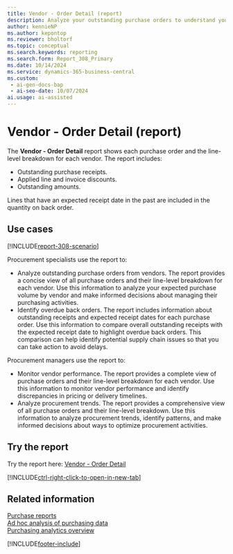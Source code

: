 ```yaml
---
title: Vendor - Order Detail (report)
description: Analyze your outstanding purchase orders to understand your expected purchase volume by vendor.
author: kennieNP
ms.author: kepontop
ms.reviewer: bholtorf
ms.topic: conceptual
ms.search.keywords: reporting
ms.search.form: Report_308_Primary
ms.date: 10/14/2024
ms.service: dynamics-365-business-central
ms.custom:
 - ai-gen-docs-bap
 - ai-seo-date: 10/07/2024
ai.usage: ai-assisted
---
```


# Vendor - Order Detail (report)

The **Vendor - Order Detail** report shows each purchase order and the line-level breakdown for each vendor. The report includes:

* Outstanding purchase receipts.
* Applied line and invoice discounts.
* Outstanding amounts.

Lines that have an expected receipt date in the past are included in the quantity on back order.

## Use cases

[!INCLUDE[report-308-scenario](../includes/report-308-scenario-include.md)]

<!-- 
Prompt
Below is a report in an ERP system. Provide 3-4 use cases for different personas working with procurement.
Format like this:    
  
As a <persona>, use the report to    
* use case 1  
* use case 2    

Do not capitalize the persona names. 

## Report description

### What the report does
Shows each purchase order and the line level breakdown for each vendor, including information on outstanding purchase receipts, applied line/invoice discounts and outstanding amount. Any lines that have an Expected Receipt Date in the past are included in quantity on back order.

### Use cases
Analyse your outstanding purchase orders to understand your expected purchase volume grouped by vendor.

Compare your overall outstanding receipts with the expected receipt date to highlight any overdue back orders.

Please include your data sources and URLs 
-->

Procurement specialists use the report to:

* Analyze outstanding purchase orders from vendors. The report provides a concise view of all purchase orders and their line-level breakdown for each vendor. Use this information to analyze your expected purchase volume by vendor and make informed decisions about managing their purchasing activities.
* Identify overdue back orders. The report includes information about outstanding receipts and expected receipt dates for each purchase order. Use this information to compare overall outstanding receipts with the expected receipt date to highlight overdue back orders. This comparison can help identify potential supply chain issues so that you can take action to avoid delays.

Procurement managers use the report to:

* Monitor vendor performance. The report provides a complete view of purchase orders and their line-level breakdown for each vendor. Use this information to monitor vendor performance and identify discrepancies in pricing or delivery timelines.
* Analyze procurement trends. The report provides a comprehensive view of all purchase orders and their line-level breakdown. Use this information to analyze procurement trends, identify patterns, and make informed decisions about ways to optimize procurement activities.

## Try the report

Try the report here: [Vendor - Order Detail](https://businesscentral.dynamics.com?report=308)

[!INCLUDE[ctrl-right-click-to-open-in-new-tab](../includes/ctrl-right-click-to-open-in-new-tab.md)]

## Related information

[Purchase reports](../purchase-reports.md)  
[Ad hoc analysis of purchasing data](../ad-hoc-analysis-purchasing.md)  
[Purchasing analytics overview](../purchasing-analytics-overview.md)  

[!INCLUDE[footer-include](../includes/footer-banner.md)]
